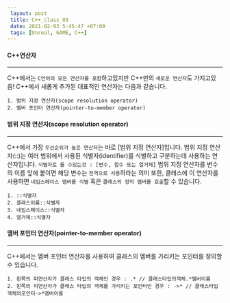 ```yaml
---
 layout: post
 title: C++_class_03
 date: 2021-02-03 5:45:47 +07:00
 tags: [Unreal, GAME, C++]
---
```


#### C++연산자
---

C++에서는 `C언어의 모든 연산자를 포함`하고있지만 C++만의 `새로운 연산자`도 가지고있음!
C++에서 새롭게 추가된 대표적인 연산자는 다음과 같습니다.

 ```
1. 범위 지정 연산자(scope resolution operator)
2. 멤버 포인터 연산자(pointer-to-member operator)
```

#### 범위 지정 연산자(scope resolution operator)
---

C++에서 가장 `우선순위가 높은 연산자`는 바로 [범위 지정 연산자]입니다.
범위 지정 연산자(::)는 여러 범위에서 사용된 식별자(identifier)를 식별하고 구분하는데 사용하는 연산자입니다.
`식별자로 올 수있는것 : [변수, 함수 또는 열거체]`
범위 지정 연산자를 변수의 이름 앞에 붙이면 해당 변수는 `전역으로 사용`하라는 의미
또한, 클래스에 이 연산자를 사용하면 `네임스페이스 멤버를 식별` 혹은 `클래스의 정적 멤버를 호출`할 수 있습니다.

```
1. ::식별자
2. 클래스이름::식별자
3. 네임스페이스::식별자
4. 열거체::식별자
```

#### 멤버 포인터 연산자(pointer-to-member operator)
---

C++에서는 멤버 포인터 연산자를 사용하여 클래스의 멤버를 가리키는 포인터를 정의할 수 있습니다.

```
1. 왼쪽의 피연산자가 클래스 타입의 객체인 경우 : .* // 클래스타입의객체.*멤버이름
2. 왼쪽의 피연산자가 클래스 타입의 객체를 가리키는 포인터인 경우 : ->* // 클래스타입객체의포인터->*멤버이름
```
